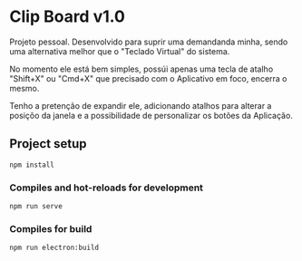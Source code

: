 # Clip Board v1.0
Projeto pessoal. Desenvolvido para suprir uma demandanda minha, sendo uma alternativa melhor que o "Teclado Virtual" do sistema.

No momento ele está bem simples, possúi apenas uma tecla de atalho "Shift+X" ou "Cmd+X" que precisado com o Aplicativo em foco, encerra o mesmo.

Tenho a pretenção de expandir ele, adicionando atalhos para alterar a posiçõo da janela e a possibilidade de personalizar os botões da Aplicação.

## Project setup
```
npm install
```

### Compiles and hot-reloads for development
```
npm run serve
```

### Compiles for build
```
npm run electron:build
```
